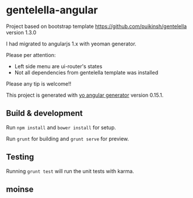 # gentelella-angular

Project based on bootstrap template 
https://github.com/puikinsh/gentelella
version 1.3.0

I had migrated to angularjs 1.x with yeoman generator.

Please per attention:
 - Left side menu are ui-router's states
 - Not all dependencies from gentelella template was installed

Please any tip is welcome!!

This project is generated with [yo angular generator](https://github.com/yeoman/generator-angular)
version 0.15.1.

## Build & development

Run `npm install` and `bower install` for setup.

Run `grunt` for building and `grunt serve` for preview.

## Testing

Running `grunt test` will run the unit tests with karma.

## moinse